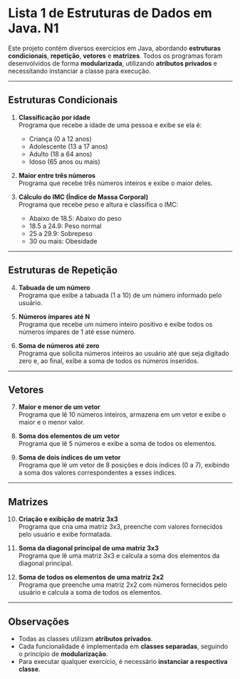 # Lista 1 de Estruturas de Dados em Java. N1

Este projeto contém diversos exercícios em Java, abordando **estruturas condicionais**, **repetição**, **vetores** e **matrizes**. Todos os programas foram desenvolvidos de forma **modularizada**, utilizando **atributos privados** e necessitando instanciar a classe para execução.

---

## Estruturas Condicionais

1. **Classificação por idade**  
   Programa que recebe a idade de uma pessoa e exibe se ela é:
    - Criança (0 a 12 anos)
    - Adolescente (13 a 17 anos)
    - Adulto (18 a 64 anos)
    - Idoso (65 anos ou mais)

2. **Maior entre três números**  
   Programa que recebe três números inteiros e exibe o maior deles.

3. **Cálculo do IMC (Índice de Massa Corporal)**  
   Programa que recebe peso e altura e classifica o IMC:
    - Abaixo de 18.5: Abaixo do peso
    - 18.5 a 24.9: Peso normal
    - 25 a 29.9: Sobrepeso
    - 30 ou mais: Obesidade

---

## Estruturas de Repetição

4. **Tabuada de um número**  
   Programa que exibe a tabuada (1 a 10) de um número informado pelo usuário.

5. **Números ímpares até N**  
   Programa que recebe um número inteiro positivo e exibe todos os números ímpares de 1 até esse número.

6. **Soma de números até zero**  
   Programa que solicita números inteiros ao usuário até que seja digitado zero e, ao final, exibe a soma de todos os números inseridos.

---

## Vetores

7. **Maior e menor de um vetor**  
   Programa que lê 10 números inteiros, armazena em um vetor e exibe o maior e o menor valor.

8. **Soma dos elementos de um vetor**  
   Programa que lê 5 números e exibe a soma de todos os elementos.

9. **Soma de dois índices de um vetor**  
   Programa que lê um vetor de 8 posições e dois índices (0 a 7), exibindo a soma dos valores correspondentes a esses índices.

---

## Matrizes

10. **Criação e exibição de matriz 3x3**  
    Programa que cria uma matriz 3x3, preenche com valores fornecidos pelo usuário e exibe formatada.

11. **Soma da diagonal principal de uma matriz 3x3**  
    Programa que lê uma matriz 3x3 e calcula a soma dos elementos da diagonal principal.

12. **Soma de todos os elementos de uma matriz 2x2**  
    Programa que preenche uma matriz 2x2 com números fornecidos pelo usuário e calcula a soma de todos os elementos.

---

## Observações

- Todas as classes utilizam **atributos privados**.
- Cada funcionalidade é implementada em **classes separadas**, seguindo o princípio de **modularização**.
- Para executar qualquer exercício, é necessário **instanciar a respectiva classe**.


